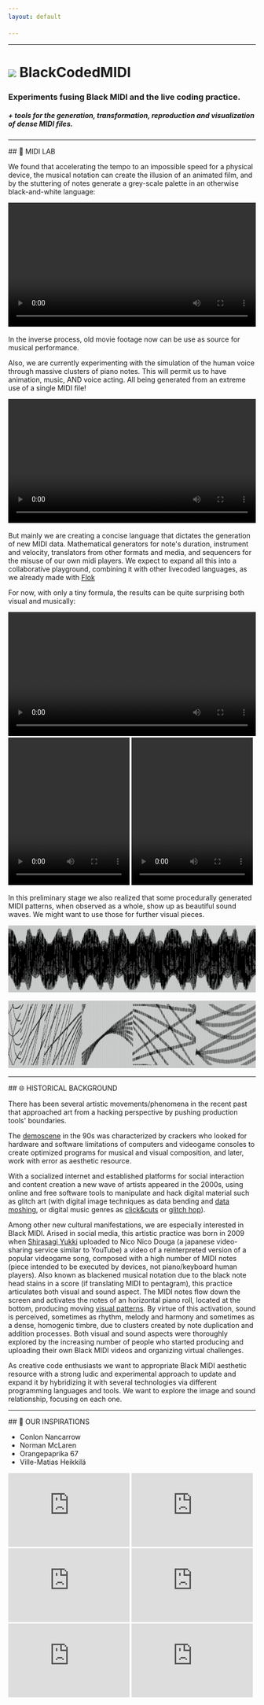 ```yaml
---
layout: default

---
```


---
<h1><a href="https://github.com/blackcodedmidi/blackcodedmidi"><img src="../images/github-icon.png"></a> BlackCodedMIDI</h1>

### Experiments fusing Black MIDI and the live coding practice.
##### + tools for the generation, transformation, reproduction and visualization of dense MIDI files.

---
<p class="a-bit-of-air"></p>
<!-- this was cute, but now creates too much noise at the top -->
## 🧪 MIDI LAB 
 <!-- The development of this new software parallel to our own investigations, has lead us to some new techniques in the Black Midi movement! -->

We found that accelerating the tempo to an impossible speed for a physical device, the musical notation can create the illusion of an animated film, and by the stuttering of notes generate a grey-scale palette in an otherwise black-and-white language:

<video width="100%" preload="metadata" controls>
  <source src="videos/chihuahua.mp4#t=0.5" type="video/mp4">
  <source src="videos/chihuahua.webm#t=0.5" type="video/webm">
</video>


In the inverse process, old movie footage now can be use as source for musical performance.

Also, we are currently experimenting with the simulation of the human voice through massive clusters of piano notes. This will permit us to have animation, music, AND voice acting. All being generated from an extreme use of a single MIDI file!


<video width="100%" preload="metadata" controls>
  <source src="videos/boop.mp4#t=0.5" type="video/mp4">
  <source src="videos/boop.webm#t=0.5" type="video/webm">
</video>


But mainly we are creating a concise language that dictates the generation of new MIDI data. Mathematical generators for note's duration, instrument and velocity, translators from other formats and media, and sequencers for the misuse of our own midi players.
We expect to expand all this into a collaborative playground, combining it with other livecoded languages, as we already made with [Flok](https://github.com/munshkr/flok) 

For now, with only a tiny formula, the results can be quite surprising both visual and musically:


<video width="100%" preload="metadata" controls>
  <source src="videos/formula-galaxian.mp4#t=0.5" type="video/mp4">
  <source src="videos/formula-galaxian.webm#t=0.5" type="video/webm">
</video>

<video width="49%" height="300" preload="metadata" controls>
  <source src="videos/formula-rgb_of_death.mp4#t=0.5" type="video/mp4">
  <source src="videos/formula-rgb_of_death.webm#t=0.5" type="video/webm">
</video>

<video width="49%" height="300" preload="metadata" controls>
  <source src="videos/formula-dance.mp4#t=0.5" type="video.mp4#t=0.5">
  <source src="videos/formula-dance.webm#t=0.5" type="video/webm">
</video>

<p class="a-bit-of-air">
In this preliminary stage we also realized that some procedurally generated MIDI patterns,
when observed as a whole, show up as beautiful sound waves. We might want to use those for further visual
pieces.
</p>

![chihuahua graph](/images/graph-chihuahua.png)

![galaxian graph](/images/graph-galaxian.png)

--------------------

<p class="a-bit-of-air"></p>
## 🌐 HISTORICAL BACKGROUND

There has been several artistic movements/phenomena in the recent past that
approached art from a hacking perspective by pushing production tools'
boundaries.

The [demoscene](https://www.youtube.com/embed/InrGJ7C9B3s?list=PLtP4tSUSpcis2rly5OZVtGGTW7lEXBfgE) in the 90s was characterized by crackers who
looked for hardware and software limitations of computers and videogame
consoles to create optimized programs for musical and visual composition, and
later, work with error as aesthetic resource.

With a socialized internet and established platforms for social interaction and content creation a new wave of artists appeared in the 2000s, using online and free software tools to manipulate and hack digital material such as glitch art (with digital image techniques as data bending and [data moshing](https://www.youtube.com/watch?v=rSmEOk5AiN0), or digital music genres as [click&cuts](https://www.youtube.com/embed/fsx70cHYQis) or [glitch hop](https://www.youtube.com/embed/QMokMQ8Bu7Y)).

Among other new cultural manifestations, we are especially interested in Black
MIDI. Arised in social media, this artistic practice was born in 2009 when
[Shirasagi Yukki](https://www.youtube.com/watch?v=6P9ISmtWUKI) uploaded to Nico Nico Douga (a japanese video-sharing service
similar to YouTube) a video of a reinterpreted version of a popular videogame
song, composed with a high number of MIDI notes (piece intended to be executed
by devices, not piano/keyboard human players). Also known as blackened musical
notation due to the black note head stains in a score (if translating MIDI to
pentagram), this practice articulates both visual and sound aspect. The MIDI
notes flow down the screen and activates the notes of an horizontal piano roll,
located at the bottom, producing moving [visual patterns](https://www.youtube.com/embed/u5G41i0RX4c). By virtue of this
activation, sound is perceived, sometimes as rhythm, melody and harmony and
sometimes as a dense, homogenic timbre, due to clusters created by note
duplication and addition processes. Both visual and sound aspects were
thoroughly explored by the increasing number of people who started producing
and uploading their own Black MIDI videos and organizing virtual challenges.

As creative code enthusiasts we want to appropriate Black MIDI aesthetic
resource with a strong ludic and experimental approach to update and expand it
by hybridizing it with several technologies via different programming languages
and tools. We want to explore the image and sound relationship, focusing on
each one.

-----------------------

<p class="a-bit-of-air"></p>
## 💚 OUR INSPIRATIONS

- Conlon Nancarrow
- Norman McLaren
- Orangepaprika 67
- Ville-Matias Heikkilä

<iframe width="49%" src="https://www.youtube.com/embed/LFz2lCEkjFk" frameborder="0" allow="accelerometer; autoplay; encrypted-media; gyroscope; picture-in-picture" allowfullscreen></iframe>

<iframe width="49%" src="https://www.youtube.com/embed/mAflS_s_aqo" frameborder="0" allow="accelerometer; autoplay; encrypted-media; gyroscope; picture-in-picture" allowfullscreen></iframe>

<iframe width="49%" src="https://www.youtube.com/embed/muCPjK4nGY4" frameborder="0" allow="accelerometer; autoplay; encrypted-media; gyroscope; picture-in-picture" allowfullscreen></iframe>

<iframe width="49%" src="https://www.youtube.com/embed/aKMrBaXJvMs" frameborder="0" allow="accelerometer; autoplay; encrypted-media; gyroscope; picture-in-picture" allowfullscreen></iframe>

<iframe width="49%" src="https://www.youtube.com/embed/jiJR1ET715M" frameborder="0" allow="accelerometer; autoplay; encrypted-media; gyroscope; picture-in-picture" allowfullscreen></iframe>

<iframe width="49%" src="https://www.youtube.com/embed/KXjvYdttV10" frameborder="0" allow="accelerometer; autoplay; encrypted-media; gyroscope; picture-in-picture" allowfullscreen></iframe>
